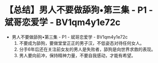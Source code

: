 # 【总结】男人不要做舔狗•第三集 - P1 - 斌哥恋爱学 - BV1qm4y1e72c

-   男人不要做舔狗•第三集 - P1 - 斌哥恋爱学 - BV1qm4y1e72c
    1.  不要成为舔狗，要做堂堂正正的男子汉，不低姿态对待任何女人。
    2.  分手6年后还在关注前女友的男人是失败者，舔狗是向世界求救的表现。
    3.  男人要向前冲，保持精神力量，不要自我感动，才能有希望。